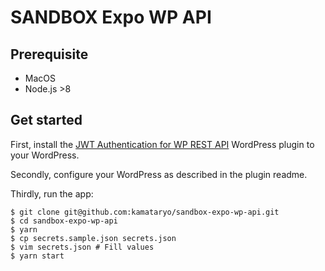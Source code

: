 # SANDBOX Expo WP API

## Prerequisite

- MacOS
- Node.js >8

## Get started

First, install the [JWT Authentication for WP REST API](https://ja.wordpress.org/plugins/jwt-authentication-for-wp-rest-api/) WordPress plugin to your WordPress.

Secondly, configure your WordPress as described in the plugin readme.

Thirdly, run the app:

```shell
$ git clone git@github.com:kamataryo/sandbox-expo-wp-api.git
$ cd sandbox-expo-wp-api
$ yarn
$ cp secrets.sample.json secrets.json
$ vim secrets.json # Fill values
$ yarn start
```
